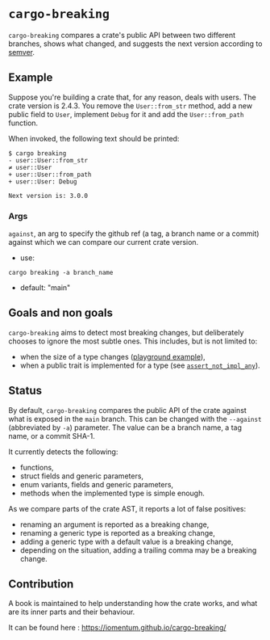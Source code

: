 # `cargo-breaking`

`cargo-breaking` compares a crate's public API between two different branches,
shows what changed, and suggests the next version according to [semver][semver].

## Example

Suppose you're building a crate that, for any reason, deals with users. The
crate version is 2.4.3. You remove the `User::from_str` method, add a new public
field to `User`, implement `Debug` for it and add the `User::from_path`
function.

When invoked, the following text should be printed:

```none
$ cargo breaking
- user::User::from_str
≠ user::User
+ user::User::from_path
+ user::User: Debug

Next version is: 3.0.0
```

### Args

`against`, an arg to specify the github ref (a tag, a branch name or a commit) against which we can compare our current crate version.

- use:

```none
cargo breaking -a branch_name
```

- default: "main"

## Goals and non goals

`cargo-breaking` aims to detect most breaking changes, but deliberately chooses
to ignore the most subtle ones. This includes, but is not limited to:

- when the size of a type changes ([playground example][add-field-pg]),
- when a public trait is implemented for a type (see
  [`assert_not_impl_any`][ania]).

## Status

By default, `cargo-breaking` compares the public API of the crate against what
is exposed in the `main` branch. This can be changed with the `--against`
(abbreviated by `-a`) parameter. The value can be a branch name, a tag name, or
a commit SHA-1.

It currently detects the following:

- functions,
- struct fields and generic parameters,
- enum variants, fields and generic parameters,
- methods when the implemented type is simple enough.

As we compare parts of the crate AST, it reports a lot of false positives:

- renaming an argument is reported as a breaking change,
- renaming a generic type is reported as a breaking change,
- adding a generic type with a default value is a breaking change,
- depending on the situation, adding a trailing comma may be a breaking change.

[semver]: https://semver.org/
[add-field-pg]: https://play.rust-lang.org/?version=stable&mode=debug&edition=2018&gist=492a1727404d1f8d199962c639454f44
[ania]: https://docs.rs/static_assertions/1.1.0/static_assertions/macro.assert_not_impl_any.html

## Contribution

A book is maintained to help understanding how the crate works, and what are its inner parts and their behaviour.

It can be found here :
https://iomentum.github.io/cargo-breaking/
